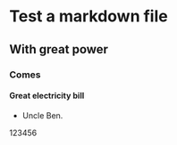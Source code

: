 # Test a markdown file

## With great power

### Comes

#### Great electricity bill

- Uncle Ben.

123456
